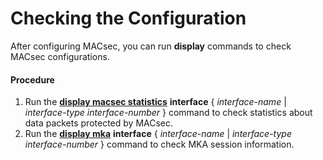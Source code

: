 Checking the Configuration
==========================

After configuring MACsec, you can run **display** commands to check MACsec configurations.

#### Procedure

1. Run the [**display macsec statistics**](cmdqueryname=display+macsec+statistics) **interface** { *interface-name* | *interface-type* *interface-number* } command to check statistics about data packets protected by MACsec.
2. Run the [**display mka**](cmdqueryname=display+mka) **interface** { *interface-name* | *interface-type* *interface-number* } command to check MKA session information.